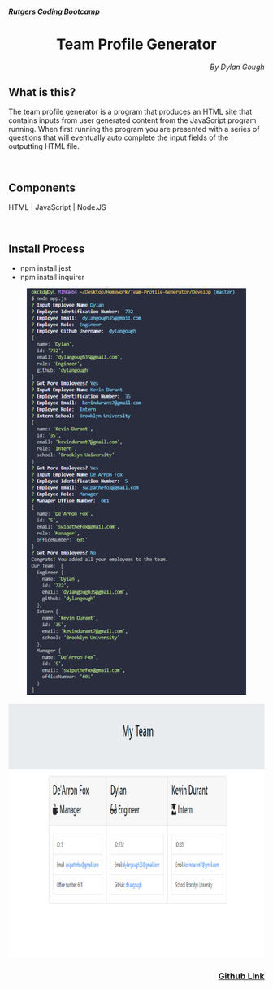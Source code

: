 <h5>Rutgers Coding Bootcamp</h5>
<h1 align="center">Team Profile Generator</h1>

<p align="right" style="font-style: italic;">By Dylan Gough</p>

<h2>What is this?</h2>

The team profile generator is a program that produces an HTML site that contains inputs from user generated content from the JavaScript program running. When first running the program you are presented with a series of questions that will eventually auto complete the input fields of the outputting HTML file.

<br>


<h2>Components</h2>

HTML | JavaScript | Node.JS

<br>

<h2>Install Process</h2>

* npm install jest
* npm install inquirer

<p align ="center"><img src="Screenshots/example.png" style ="height: 800px"></p>
<P align ="center"><img src="Screenshots/html_example.png" style ="height: 500px"></p>


<h3 align="right"><a href="https://github.com/dylangough/Team-Profile-Generator">Github Link</a></h3>
